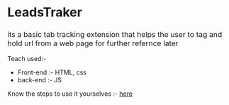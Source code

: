 <h1 style="font-weight: bold;">LeadsTraker</h1>
<h3 style="font-weight: normal;">its a basic tab tracking extension that helps the user to tag and hold url from a web page for further refernce later</h3>
<p> Teach used:- </p>
<ul>
<li> Front-end :- HTML, css </li>
<li> back-end :- JS </li>
</ul>
<p> Know the steps to use it yourselves :- <a href = "https://dev.to/ben/how-to-install-chrome-extensions-manually-from-github-1612"'> here </a>
